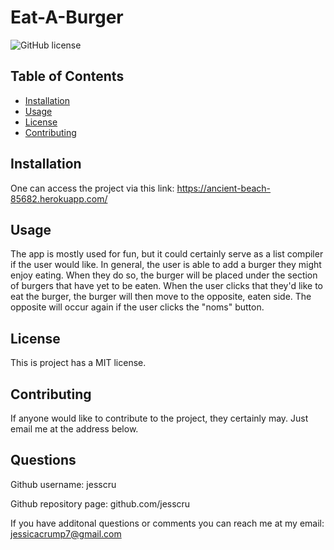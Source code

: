 

  # Eat-A-Burger

  ![GitHub license](https://img.shields.io/badge/license-MIT-blue.svg)

  ## Table of Contents 
  
  * [Installation](#installation)
  * [Usage](#usage)
  * [License](#license)
  * [Contributing](#contributing)
  
  ## Installation
  
  One can access the project via this link: https://ancient-beach-85682.herokuapp.com/
  
  ## Usage 
  
  The app is mostly used for fun, but it could certainly serve as a list compiler if the user would like. In general, the user is able to add a burger they might enjoy eating. When they do so, the burger will be placed under the section of burgers that have yet to be eaten. When the user clicks that they'd like to eat the burger, the burger will then move to the opposite, eaten side. The opposite will occur again if the user clicks the "noms" button. 
  
  ## License
  
  This is project has a MIT license. 
  
  ## Contributing
  
  If anyone would like to contribute to the project, they certainly may. Just email me at the address below. 
  
  ## Questions 
  
  Github username: jesscru
  
  Github repository page: github.com/jesscru

  If you have additonal questions or comments you can reach me at my email: jessicacrump7@gmail.com